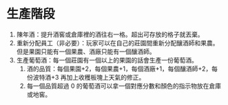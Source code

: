 # 生產階段

1. 陳年酒：提升酒窖或倉庫裡的酒往右一格。超出可存放的格子就丟棄。
2. 重新分配員工（非必要）：玩家可以在自己的莊園間重新分配釀酒師和果農。但是果園只能有一個果農、酒廠只能有一個釀酒師。
3. 生產葡萄酒：每一個莊園有一個以上的果園的話會生產一份葡萄酒。
   1. 酒的品質：每個果園+2，每個果農+1，每個酒廠+1，每個釀酒師+2，每份波特酒+3 再加上收穫板塊上天氣的修正。
   2. 每一個品質超過 0 的葡萄酒可以拿一個對應分數和顏色的指示物放在倉庫或地窖。
